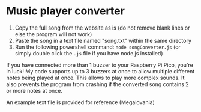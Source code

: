 # Music player converter

1. Copy the full song from the website as is (do not remove blank lines or else the program will not work)
2. Paste the song in a text file named "song.txt" within the same directory
3. Run the following powershell command: `node songConverter.js` (or simply double click the `.js` file if you have node.js installed)

If you have connected more than 1 buzzer to your Raspberry Pi Pico, you're in luck! My code supports up to 3 buzzers at once to allow multiple different notes being played at once. This allows to play more complex sounds. It also prevents the program from crashing if the converted song contains 2 or more notes at once.

An example text file is provided for reference (Megalovania)